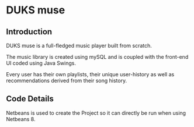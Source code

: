 # DUKS muse

## Introduction

DUKS muse is a full-fledged music player built from scratch.

The music library is created using mySQL and is coupled with the front-end UI coded using Java Swings.

Every user has their own playlists, their unique user-history as well as recommendations derived from their song history.

## Code Details 


Netbeans is used to create the Project so it can directly be run when using Netbeans 8.

